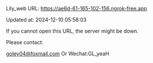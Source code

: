 Lily_web URL: https://ae6d-61-165-102-156.ngrok-free.app

Updated at: 2024-12-10 05:58:03

If you cannot open this URL, the server might be down.

Please contact: 

goley04@foxmail.com Or Wechat:GL_yeaH
